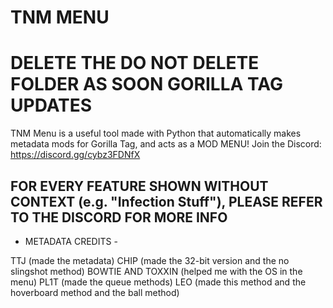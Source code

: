 # TNM MENU
# DELETE THE DO NOT DELETE FOLDER AS SOON GORILLA TAG UPDATES
TNM Menu is a useful tool made with Python that automatically makes metadata mods for Gorilla Tag, and acts as a MOD MENU! Join the Discord: https://discord.gg/cybz3FDNfX

## FOR EVERY FEATURE SHOWN WITHOUT CONTEXT (e.g. "Infection Stuff"), PLEASE REFER TO THE DISCORD FOR MORE INFO

- METADATA CREDITS -

TTJ (made the metadata)
CHIP (made the 32-bit version and the no slingshot method)
BOWTIE AND TOXXIN (helped me with the OS in the menu)
PL1T (made the queue methods)
LEO (made this method and the hoverboard method and the ball method)
